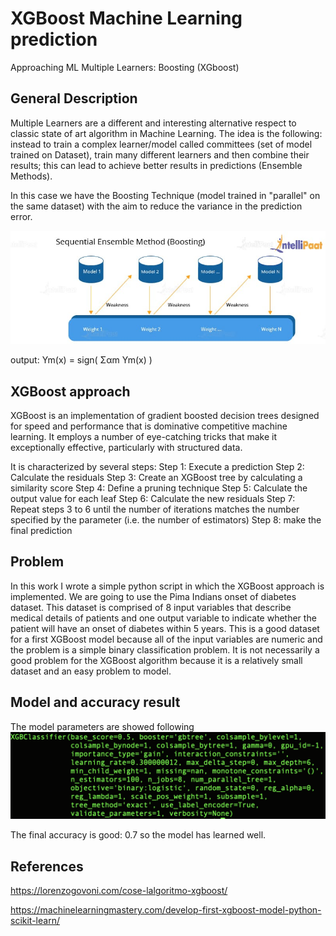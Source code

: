 # XGBoost Machine Learning prediction
Approaching ML Multiple Learners: Boosting (XGboost)


## General Description
Multiple Learners are a different and interesting alternative respect to classic state of art algorithm in Machine Learning. The idea is the following: instead to train a complex learner/model called committees (set of model trained on Dataset), train many different learners and then combine their results; this can lead to achieve better results in predictions (Ensemble Methods).

In this case we have the Boosting Technique (model trained in "parallel" on the same dataset) with the aim to reduce the variance in the prediction error.

![](boosting.jpg)

output: Ym(x) = sign( Σαm Ym(x) )

## XGBoost approach
XGBoost is an implementation of gradient boosted decision trees designed for speed and performance that is dominative competitive machine learning. It employs a number of eye-catching tricks that make it exceptionally effective, particularly with structured data.

It is characterized by several steps:
Step 1: Execute a prediction
Step 2: Calculate the residuals
Step 3: Create an XGBoost tree by calculating a similarity score
Step 4: Define a pruning technique
Step 5: Calculate the output value for each leaf
Step 6: Calculate the new residuals
Step 7: Repeat steps 3 to 6 until the number of iterations matches the number specified by the parameter (i.e. the number of estimators)
Step 8: make the final prediction 

## Problem
In this work I wrote a simple python script in which the XGBoost approach is implemented.
We are going to use the Pima Indians onset of diabetes dataset. This dataset is comprised of 8 input variables that describe medical details of patients and one output variable to indicate whether the patient will have an onset of diabetes within 5 years. This is a good dataset for a first XGBoost model because all of the input variables are numeric and the problem is a simple binary classification problem. It is not necessarily a good problem for the XGBoost algorithm because it is a relatively small dataset and an easy problem to model.

## Model and accuracy result
The model parameters are showed following
![](model.png)

The final accuracy is good: 0.7 so the model has learned well.


## References
https://lorenzogovoni.com/cose-lalgoritmo-xgboost/


https://machinelearningmastery.com/develop-first-xgboost-model-python-scikit-learn/


